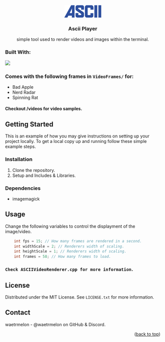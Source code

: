 <a name="readme-top"></a>

<!-- PROJECT LOGO -->
<br />
<div align="center">
  <img src="images/Logo.png" alt="Logo" width="120" height="40">
</a>

<h3 align="center">Ascii Player</h3>

  <p align="center">
	  simple tool used to render videos and images within the terminal.
    <br />
  </p>
</div>




### Built With:
 <img src="https://skillicons.dev/icons?i=cpp&perline=14" />



### Comes with the following frames in ```VideoFrames/``` for:
- Bad Apple
- Nerd Radar
- Spinning Rat

#### Checkout /videos for video samples.


<!-- GETTING STARTED -->
## Getting Started

This is an example of how you may give instructions on setting up your project locally.
To get a local copy up and running follow these simple example steps.

### Installation

1. Clone the repository.
2. Setup and Includes & Libraries.

### Dependencies
- imagemagick




<!-- USAGE EXAMPLES -->
## Usage
Change the following variables to control the displayment of the image/video.

```c++
	int fps = 15; // How many frames are rendered in a second.
	int widthScale = 2; // Renderers width of scaling.
	int heightScale = 1; // Renderers width of scaling. 
	int frames = 58; // How many frames to load.
```

### ```Check ASCIIVideoRenderer.cpp for more information```.


<!-- LICENSE -->
## License

Distributed under the MIT License. See `LICENSE.txt` for more information.



<!-- CONTACT -->
## Contact

waetrmelon - @waetrmelon on GitHub & Discord.


<p align="right">(<a href="#readme-top">back to top</a>)</p>
   
